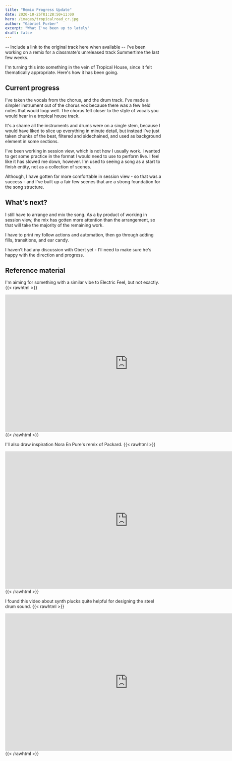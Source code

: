 ```yaml
---
title: "Remix Progress Update"
date: 2020-10-25T01:28:50+11:00
hero: /images/tropicalroad_cr.jpg 
author: "Gabriel Furber"
excerpt: "What I've been up to lately"
draft: false
---
```



-- Include a link to the original track here when available --
I've been working on a remix for a classmate's unreleased track Summertime the last few weeks. 

I'm turning this into something in the vein of Tropical House, since it felt thematically appropriate. Here's how it has been going.



## Current progress
I've taken the vocals from the chorus, and the drum track. I've made a simpler instrument out of the chorus vox because there was a few held notes that would loop well. The chorus felt closer to the style of vocals you would hear in a tropical house track.

It's a shame all the instruments and drums were on a single stem, because I would have liked to slice up everything in minute detail, but instead I've just taken chunks of the beat, filtered and sidechained, and used as background element in some sections.

I've been working in session view, which is not how I usually work. I wanted to get some practice in the format I would need to use to perform live. I feel like it has slowed me down, however. I'm used to seeing a song as a start to finish entity, not as a collection of scenes. 

Although, I have gotten far more comfortable in session view - so that was a success - and I've built up a fair few scenes that are a strong foundation for the song structure.



## What's next?
I still have to arrange and mix the song. As a by product of working in session view, the mix has gotten more attention than the arrangement, so that will take the majority of the remaining work.

I have to print my follow actions and automation, then go through adding fills, transitions, and ear candy.

I haven't had any discussion with Obert yet - I'll need to make sure he's happy with the direction and progress.



## Reference material
I'm aiming for something with a similar vibe to Electric Feel, but not exactly. 
{{< rawhtml >}}
<iframe 
	frameborder="0" 
	scrolling="no" 
	marginheight="0" 
	marginwidth="0"
	width="788.54" 
	height="443" 
	type="text/html" 
	src="https://www.youtube.com/embed/VvdhCmeFQfU?autoplay=0&fs=0&iv_load_policy=3&showinfo=0&rel=0&cc_load_policy=0&start=0&end=0">
</iframe>
{{< /rawhtml >}}

I'll also draw inspiration Nora En Pure's remix of Packard.
{{< rawhtml >}}
<iframe 
	frameborder="0" 
	scrolling="no" 
	marginheight="0" 
	marginwidth="0"
	width="788.54" 
	height="443" 
	type="text/html" 
	src="https://www.youtube.com/embed/O1AtdjrzmwI?autoplay=0&fs=0&iv_load_policy=3&showinfo=0&rel=0&cc_load_policy=0&start=0&end=0">
</iframe>
{{< /rawhtml >}}

I found this video about synth plucks quite helpful for designing the steel drum sound.
{{< rawhtml >}}
<iframe 
	frameborder="0" 
	scrolling="no" 
	marginheight="0" 
	marginwidth="0"
	width="788.54" 
	height="443" 
	type="text/html" 
	src="https://www.youtube.com/embed/aaiiBmMZfFE?autoplay=0&fs=0&iv_load_policy=3&showinfo=0&rel=0&cc_load_policy=0&start=0&end=0">
</iframe>
{{< /rawhtml >}}
